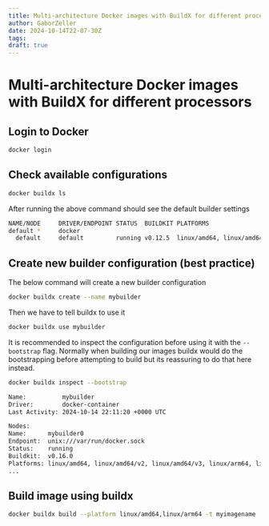 ```yaml
---
title: Multi-architecture Docker images with BuildX for different processors
author: GaborZeller
date: 2024-10-14T22-07-30Z
tags:
draft: true
---
```


# Multi-architecture Docker images with BuildX for different processors

## Login to Docker
```sh
docker login
```

## Check available configurations

```sh
docker buildx ls
```

After running the above command should see the default builder settings

```sh
NAME/NODE     DRIVER/ENDPOINT STATUS  BUILDKIT PLATFORMS
default *     docker
  default     default         running v0.12.5  linux/amd64, linux/amd64/v2, linux/amd64/v3, linux/arm64, linux/riscv64, linux/ppc64le, linux/s390x, linux/386, linux/mips64le, linux/mips64, linux/arm/v7, linux/arm/v6
```

## Create new builder configuration (best practice)

The below command will create a new builder configuration

```sh
docker buildx create --name mybuilder 
```

Then we have to tell buildx to use it

```sh
docker buildx use mybuilder
```

It is recommended to inspect the configuration before using it with the `--bootstrap` flag. Normally when building our images buildx would do the bootstrapping before attempting to build but its reassuring to do that here instead.

```sh
docker buildx inspect --bootstrap
```
```sh
Name:          mybuilder
Driver:        docker-container
Last Activity: 2024-10-14 22:11:20 +0000 UTC

Nodes:
Name:      mybuilder0
Endpoint:  unix:///var/run/docker.sock
Status:    running
Buildkit:  v0.16.0
Platforms: linux/amd64, linux/amd64/v2, linux/amd64/v3, linux/arm64, linux/riscv64, linux/ppc64le, linux/s390x, linux/386, linux/mips64le, linux/mips64, linux/arm/v7, linux/arm/v6
...
```

## Build image using buildx

```sh
docker buildx build --platform linux/amd64,linux/arm64 -t myimagename .
```

